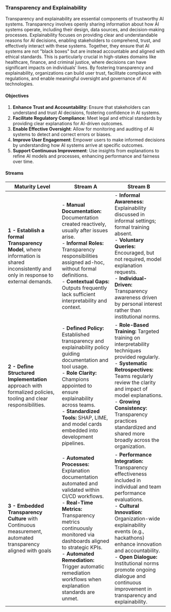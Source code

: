 ### Transparency and Explainability
Transparency and explainability are essential components of trustworthy AI systems. Transparency involves openly sharing information about how AI systems operate, including their design, data sources, and decision-making processes. Explainability focuses on providing clear and understandable reasons for AI decisions, enabling stakeholders to comprehend, trust, and effectively interact with these systems. Together, they ensure that AI systems are not "black boxes" but are instead accountable and aligned with ethical standards. This is particularly crucial in high-stakes domains like healthcare, finance, and criminal justice, where decisions can have significant impacts on individuals' lives. By fostering transparency and explainability, organizations can build user trust, facilitate compliance with regulations, and enable meaningful oversight and governance of AI technologies.

#### Objectives

1. **Enhance Trust and Accountability**: Ensure that stakeholders can understand and trust AI decisions, fostering confidence in AI systems.
2. **Facilitate Regulatory Compliance**: Meet legal and ethical standards by providing clear explanations for AI-driven outcomes.
3. **Enable Effective Oversight**: Allow for monitoring and auditing of AI systems to detect and correct errors or biases.
4. **Improve User Engagement**: Empower users to make informed decisions by understanding how AI systems arrive at specific outcomes.
5. **Support Continuous Improvement**: Use insights from explanations to refine AI models and processes, enhancing performance and fairness over time.


#### Streams

| Maturity Level                                                                                                                      | Stream A                                                                                                                                                                                                                                                                                                                             | Stream B                                                                                                                                                                                                                                                                                                                                                                               |
|-------------------------------------------------------------------------------------------------------------------------------------|--------------------------------------------------------------------------------------------------------------------------------------------------------------------------------------------------------------------------------------------------------------------------------------------------------------------------------------|----------------------------------------------------------------------------------------------------------------------------------------------------------------------------------------------------------------------------------------------------------------------------------------------------------------------------------------------------------------------------------------|
| **1 - Establish a formal Transparency Model**, where information is shared inconsistently and only in response to external demands. | - **Manual Documentation:** Documentation created reactively, usually after issues arise.<br>- **Informal Roles:** Transparency responsibilities assigned ad-hoc, without formal definitions.<br>- **Contextual Gaps:** Outputs frequently lack sufficient interpretability and context.                                             | - **Informal Awareness:** Explainability discussed in informal settings; formal training absent.<br>- **Voluntary Queries:** Encouraged, but not required, model explanation requests.<br>- **Individual-Driven:** Transparency awareness driven by personal interest rather than institutional norms.                                                                                 |
| **2 - Define Structured Implementation** approach with formalized policies, tooling and clear responsibilities.                     | - **Defined Policy:** Established transparency and explainability policy guiding documentation and tool usage.<br>- **Role Clarity:** Champions appointed to ensure explainability across teams.<br>- **Standardized Tools:** SHAP, LIME, and model cards embedded into development pipelines.                                       | - **Role-Based Training:** Targeted training on interpretability techniques provided regularly.<br>- **Systematic Retrospectives:** Teams regularly review the clarity and impact of model explanations.<br>- **Growing Consistency:** Transparency practices standardized and shared more broadly across the organization.                                                            |
| **3 - Embedded Transparency Culture** with Continuous measurement, automated transparency aligned with goals                        | - **Automated Processes:** Explanation documentation automated and validated within CI/CD workflows.<br>- **Real-Time Metrics:** Transparency metrics continuously monitored via dashboards aligned to strategic KPIs.<br>- **Automated Remediation:** Trigger automatic remediation workflows when explanation standards are unmet. | - **Performance Integration:** Transparency effectiveness included in individual and team performance evaluations.<br>- **Cultural Innovation:** Organization-wide explainability events (e.g., hackathons) enhance innovation and accountability.<br>- **Open Dialogue:** Institutional norms promote ongoing dialogue and continuous improvement in transparency and explainability. |
